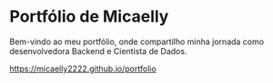 # Portfólio de Micaelly

Bem-vindo ao meu portfólio, onde compartilho minha jornada como desenvolvedora Backend e Cientista de Dados. 

 https://micaelly2222.github.io/portfolio





